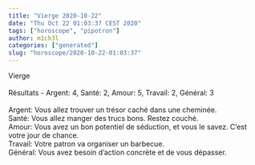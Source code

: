 ```yaml
---
title: "Vierge 2020-10-22"
date: "Thu Oct 22 01:03:37 CEST 2020"
tags: ["horoscope", "pipotron"]
author: m1ch3l
categories: ["generated"]
slug: "horoscope/2020-10-22-01:03:37"
---
```


Vierge<br>
<br>
Résultats - Argent: 4, Santé: 2, Amour: 5, Travail: 2, Général: 3<br>
<br>
Argent:  Vous allez trouver un trésor caché dans une cheminée. <br>
Santé:   Vous allez manger des trucs bons. Restez couché.<br>
Amour:   Vous avez un bon potentiel de séduction, et vous le savez. C’est votre jour de chance.<br>
Travail: Votre patron va organiser un barbecue. <br>
Général: Vous avez besoin d’action concrète et de vous dépasser.<br>
